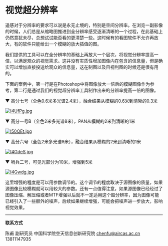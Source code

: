 # 视觉超分辨率


遥感对于分辨率的要求可以说是永无止境的，特别是空间分辨率。在浏览一副影像的时候，人们总是从缩略图推进到全分辨率感受逐渐清晰的一个过程，在此基础上仍然意犹未尽，总想试试能否看的更清楚一些。这时候有的看图软件不允许再放大，有的软件只能给出一个模糊的放大插值的图。

我们提供的工具可以在全分辨率的基础上再放大一个层次，将视觉分辨率提高一倍，以满足观众的视觉需求。这并没有实质性增加图像内在包含的信息量，但是确实可以增加直接投送给观众的信息量，这在制图以及目视判图的时候还是很有用的。

下面的案例中，第一行是在Photoshop中将图像放大一倍后的模糊图像作为参考，第二行是通过我们的视觉超分辨率工具制作出来的分辨率提高一倍的图像。

▼ 高分七号（全色0.6米多光谱2.4米），融合结果从模糊的0.6米到清晰的0.3米

[![I4UfPg.jpg](https://z3.ax1x.com/2021/11/17/I4UfPg.jpg)](https://imgtu.com/i/I4UfPg)

▼ 高分一号B（全色2米多光谱8米），PAN从模糊的2米到清晰的1米

[![I50QEt.jpg](https://z3.ax1x.com/2021/11/17/I50QEt.jpg)](https://imgtu.com/i/I50QEt)

▼ 高分六号（全色2米多光谱8米），融合结果从模糊的2米到清晰的1米

[![I4GdeS.jpg](https://z3.ax1x.com/2021/11/17/I4GdeS.jpg)](https://imgtu.com/i/I4GdeS)


▼ 哨兵二号，可见光部分为10米，增强到5米

[![I4Gwdg.jpg](https://z3.ax1x.com/2021/11/17/I4Gwdg.jpg)](https://imgtu.com/i/I4Gwdg)



这里增强的程度是可以用参数调节的。这个调节的程度取决于源图像的质量，如果源图像比较模糊就可以用较大的参数。还有一点值得注意，如果源图像已经经过了图像压缩、解压缩或者MTF增强以后就不一定适用这个超分辨率，因为图像可能已经引入了一些额外的噪声，后续如果继续增强，可能会把噪声进一步放大，影响视觉效果。





---

**联系方式**

陈甫 副研究员
中国科学院空天信息创新研究院
chenfu@aircas.ac.cn
13811147935

